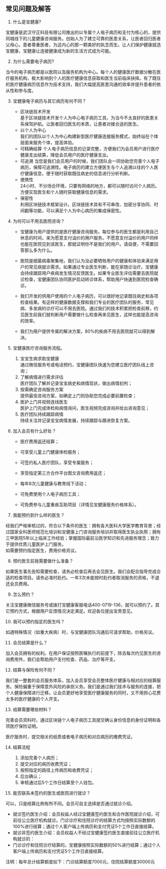 ## 常见问题及解答 

1. 什么是宝健康? 

宝健康是武汉守正科技有限公司推出的以专属个人电子病历和支付为核心的，提供同城线下的儿童健康咨询服务。创始人为了建立可靠的医患关系，让医者回归医者父母心，患者尊重医者，为这内心的那一颗美好的执念而生。让人们保护健康就选宝健康，宝健康让连接健康成为新的生活方式成为可能。 

2. 为什么需要电子病历? 

当今的电子病历都是以医院以及服务机构为中心。每个人的健康医疗数据分散在医疗服务机构，极大影响到个人的医疗健康信息获取和医生当前临床抉择。有了既往的医疗健康病历信息作为技术支持，我们大幅提高医患沟通的效率并提升患者的依从性和参与度。

3. 宝健康电子病历与其它病历有何不同？ 

    * 区块链技术开发  
基于区块链技术开发个人为中心电子病历工具，为当今不太良好的医患关系保驾护航。让医者回归医生的本质，让患者对接合适的医生。 
    * 以个人为中心  
我们的团队以个人为中心构建新型医疗健康连接服务模式，始终站在个体层面来服务个体，提高体验。 
    * 可精确结算 
个人电子病历信息的记录完整，方便我们为会员用户进行医疗健康支出结算，降低会员用户的医疗健康支出。  
    * 可追溯 
当您是我们会员用户的时候，我们团队会一同协助您完善个人电子病历，保障可追溯性。电子病历的建立方便医生与个人追溯以往的个人医疗健康信息，便于随时获取既往病史的信息进行分析判断。
    * 便携性  
24小时、不分场合环境，只要有网络的地方，都可以随时访问个人病历。方便实现医生和个人随时获取健康信息的需求。 
    * 保密性  
利用区块链技术框架设计。区块链技术具有不可串改、加密分享协同、时间戳等功能，可以满足个人为中心病历的集成保密性。 

4. 为何可以不用去医院咨询？ 

    * 宝健康为用户提供的是医疗健康咨询服务。每位参与的医生都是利用自己休息的时间，来为愿意支付溢价的用户服务。不愿意支付溢价的用户同样也能在医院见到该医生，那就证明你不是我们的用户。请自便，不需要回答那么多为什么。 

    * 医院是细菌病毒聚集地，我们认为没必要牺牲用户的健康和体验来满足用户的常见病就诊需求。如果通过专业医生判断，能在家随诊治疗。宝健康会持续跟踪用户疾病发生情况反馈医生。如果专业医生评估需要去医院就诊检查，宝健康团队协同医护启动转诊体系，帮助用户快速到医院检查确诊。 

    * 我们开发的供用户使用的个人电子病历，可以很好地记录既往病史和各项检查结果。有这样的健康数据支撑和我们专业的医疗团队的服务，常见病、多发病的诊疗可以不用去医院。通过我们的技术积累把检查前移，约见医生前我们就判断用户需要做什么检查再来见医生，这样也能提高咨询的效率。 

    * 我们为用户提供专属的解决方案，80%的疾病不用去医院就可以得到解决。 

5. 宝健康医疗咨询服务流程。

    1. 宝宝生病求助宝健康  
通过微信服务号或电话预约，宝健康团队快速为您建立医疗团队线上咨询； 
    2. 了解病情进行需求评估  
医疗团队了解并记录宝宝病史和病情现状，做出病情初判； 
    3. 按需确定咨询服务方案  
提供最佳咨询方案，如确定上门则协助您完成必要前置检查； 
    4. 医护上门并视频连线医生  
医护上门完成体检和病情询问，医生视频完成咨询并给出咨询意见； 
    5. 医疗团队持续跟踪病情  
持续关注并记录宝宝病情发展，持续跟踪与跟进恢复方案。 

6. 加入会员有什么好处？ 

    * 医疗费用返还结算； 

    * 可享受儿童上门健康体检服务； 

    * 可签约私人医疗团队，享受专属服务； 

    * 享受指定第三方合作平台图文咨询费用返还； 

    * 每年8次儿童健康与教育线下活动； 

    * 可免费使用个人电子病历工具； 

    * 可免费参与儿童重疾互助项目（详情见宝健康服务价格体系）。 

7. 我能预约到什么样的医生？ 

经我们严格审核过的，符合以下条件的医生：拥有各大医科大学医学教育背景；经过国家全科医师规范化培训和宝健康上门咨询服务培训并取得医生执业执照；拥有三甲医院5年以上临床工作经验；掌握国际最前沿医学知识和先进服务理念；致力于提供优质儿童医护上门服务。  
如需要预约指定医生，费用价格另议。 

8. 预约医生前我需要做什么准备？ 

如果医生事先告知需要检查，请务必检查后再去会见医生。我们会配合指导完成合适的检查项目。请务必准时赴约。一年3次未能按时赴约者取消服务的资格，不退还会员费用。 

9. 怎么预约？ 

关注宝健康微信服务号或拨打宝健康客服电话400-0719-136，就可以预约了。其它预约方式，根据用户反馈情况决定满足。欢迎各位提出宝贵意见。 

10. 我可以预约指定的医生吗？ 

如遇特殊情况（如重大疾病）时，与宝健康团队沟通后可请求帮助，价格另议。 

11. 会员结算是什么？ 

加入会员拥有的权利。在用户保证按照医嘱执行的前提下，除去每次约见医生的咨询费用外，我们会帮助用户支付检查、药品、治疗等开支。 

12. 结算与保险有何不同？ 

我们是一整套的会员服务体系，加入会员享受会员整体医疗健康与相对应的结算服务。保险偏重于保障意外风险的承担义务。我们是通过我们技术与服务的连接，把个人健康保障进行迁移。让会员更好地享受医疗健康服务的同时，又不用担心花费太多的医疗健康的个人开支。 

13. 结算需要哪些材料？ 

完善会员资料时，通过区块链个人电子病历工具提交确认身份信息的身份证明和各项医疗保险证明。 

医疗服务时，提交相关的纸质或者电子病历和对应病历的缴费凭证。 

14. 结算流程 
    1. 添加完善个人病历； 
    2. 提交对应的病历收费凭证； 
    3. 按照指定的路径上传病历和收费凭证； 
    4. 后台确认； 
    5. 审核通过后5个工作日结算至个人钱包。 

15. 能否联系未签约的医生或医院进行就诊？ 

可以，只是结算比例有所不同。会员可自主选择是否通过就诊介绍。  
* 就诊签约医生介绍：会员权益人经过宝健康签约医生和合作医院就诊介绍，可前往公立医疗机构就诊。门诊诊疗和住院诊疗的结算方式均按照实际数额的100%进行结算；通过个人客户端上传病历和支付凭证5个工作日直接结算。 
* 就诊非签约医生介绍：会员权益人不经过宝健康签约医生直接前往公立医疗机构就诊的：  
* 门诊诊疗和住院诊疗结算的，宝健康按照实际数额的50%进行结算；通过个人客户端上传病历和支付凭证5个工作日直接结算。 

注明：每年总计结算额度如下：门诊结算额度7000元，住院结算额度30000元 